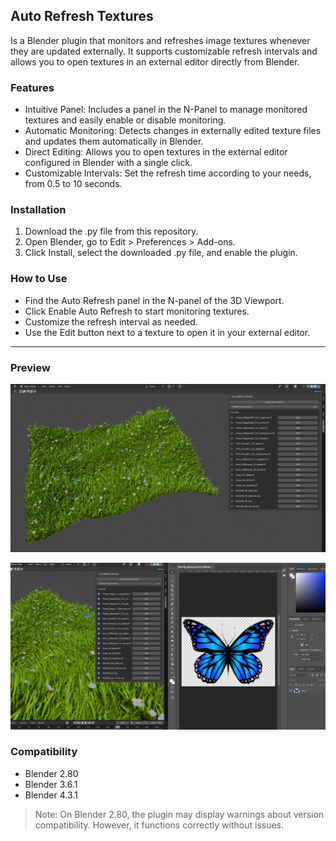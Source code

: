 ## Auto Refresh Textures

Is a Blender plugin that monitors and refreshes image textures whenever they are updated externally. It supports customizable refresh intervals and allows you to open textures in an external editor directly from Blender.

### Features

- Intuitive Panel: Includes a panel in the N-Panel to manage monitored textures and easily enable or disable monitoring.
- Automatic Monitoring: Detects changes in externally edited texture files and updates them automatically in Blender.
- Direct Editing: Allows you to open textures in the external editor configured in Blender with a single click.
- Customizable Intervals: Set the refresh time according to your needs, from 0.5 to 10 seconds.

### Installation

1. Download the .py file from this repository.
2. Open Blender, go to Edit > Preferences > Add-ons.
3. Click Install, select the downloaded .py file, and enable the plugin.

### How to Use

- Find the Auto Refresh panel in the N-panel of the 3D Viewport.
- Click Enable Auto Refresh to start monitoring textures.
- Customize the refresh interval as needed.
- Use the Edit button next to a texture to open it in your external editor.

---

### Preview
![image](https://github.com/Revenze/Auto-Refresh-Textures/blob/master/images/preview_1.png)


![image](https://github.com/Revenze/Auto-Refresh-Textures/blob/master/images/preview_2.png)

### Compatibility
- Blender 2.80
- Blender 3.6.1
- Blender 4.3.1

> Note: On Blender 2.80, the plugin may display warnings about version compatibility. However, it functions correctly without issues.
